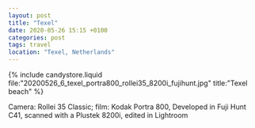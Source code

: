 ```yaml
---
layout: post
title: "Texel"
date: 2020-05-26 15:15 +0100
categories: post
tags: travel
location: "Texel, Netherlands"
---
```


{% include candystore.liquid file:"20200526_6_texel_portra800_rollei35_8200i_fujihunt.jpg" title:"Texel beach" %}

Camera: Rollei 35 Classic; film: Kodak Portra 800, Developed in Fuji Hunt C41, scanned with a Plustek 8200i, edited in Lightroom 